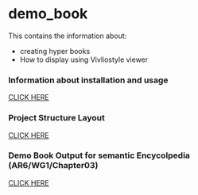 # demo_book

This contains the information about:
- creating hyper books
- How to display using Vivliostyle viewer

### Information about installation and usage 
[CLICK HERE](https://github.com/semanticClimate/hyperbook-template)

### Project Structure Layout
[CLICK HERE](https://github.com/semanticClimate/demo_book/blob/main/images_for_readme/Book_project_structure.svg)

### Demo Book Output for semantic Encycolpedia (AR6/WG1/Chapter03)
[CLICK HERE](https://vivliostyle.org/viewer/#src=https://github.com/semanticClimate/demo_book/blob/main/manifest.jsonld)